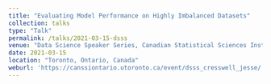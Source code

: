 ```yaml
---
title: "Evaluating Model Performance on Highly Imbalanced Datasets"
collection: talks
type: "Talk"
permalink: /talks/2021-03-15-dsss
venue: "Data Science Speaker Series, Canadian Statistical Sciences Institute, University of Toronto"
date: 2021-03-15
location: "Toronto, Ontario, Canada"
weburl: 'https://canssiontario.utoronto.ca/event/dsss_cresswell_jesse/'
---
```

